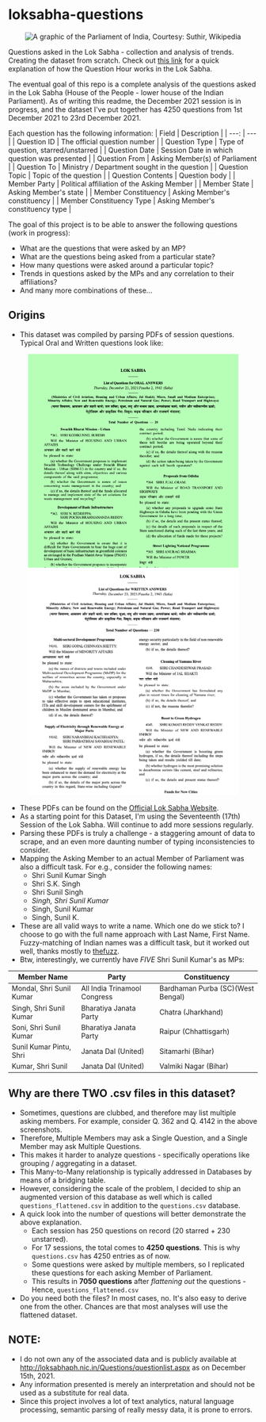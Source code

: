 # loksabha-questions

<p align="center">
  <img src="https://upload.wikimedia.org/wikipedia/commons/2/2c/Indian_Parliament.svg" alt="A graphic of the Parliament of India, Courtesy: Suthir, Wikipedia"/>
</p>

Questions asked in the Lok Sabha - collection and analysis of trends. Creating the dataset from scratch. Check out [this link](https://youthincmag.com/explained-question-hour-and-zero-hour-parliamentary-proceedings) for a quick explanation of how the Question Hour works in the Lok Sabha.

The eventual goal of this repo is a complete analysis of the questions asked in the Lok Sabha (House of the People - lower house of the Indian Parliament). As of writing this readme, the December 2021 session is in progress, and the dataset I've put together has 4250 questions from 1st December 2021 to 23rd December 2021.

Each question has the following information:
| Field | Description |
| ---: | --- |
| Question ID | The official question number |
| Question Type | Type of question, starred/unstarred |
| Question Date | Session Date in which question was presented |
| Question From | Asking Member(s) of Parliament |
| Question To | Ministry / Department sought in the question |
| Question Topic | Topic of the question |
| Question Contents | Question body |
| Member Party | Political affiliation of the Asking Member |
| Member State | Asking Member's state |
| Member Constituency | Asking Member's constituency |
| Member Constituency Type | Asking Member's constituency type |


The goal of this project is to be able to answer the following questions (work in progress):
* What are the questions that were asked by an MP?
* What are the questions being asked from a particular state?
* How many questions were asked around a particular topic?
* Trends in questions asked by the MPs and any correlation to their affiliations?
* And many more combinations of these...
  
## Origins
* This dataset was compiled by parsing PDFs of session questions. Typical Oral and Written questions look like:

<p align="center">
  <img src="/doc/img/sample_oral.png" alt="Sample Page from List of Oral Questions in a Session" width=425/>
  <img src="/doc/img/sample_written.png" alt="Sample Page from List of Oral Questions in a Session" width=425/>
</p>

* These PDFs can be found on the [Official Lok Sabha Website](http://loksabhaph.nic.in/Questions/questionlist.aspx).
* As a starting point for this Dataset, I'm using the Seventeenth (17th) Session of the Lok Sabha. Will continue to add more sessions regularly.
* Parsing these PDFs is truly a challenge - a staggering amount of data to scrape, and an even more daunting number of typing inconsistencies to consider.
* Mapping the Asking Member to an actual Member of Parliament was also a difficult task. For e.g., consider the following names:
  - Shri Sunil Kumar Singh
  - Shri S.K. Singh
  - Shri Sunil Singh
  - *Singh, Shri Sunil Kumar*
  - Singh, Sunil Kumar
  - Singh, Sunil K.
* These are all valid ways to write a name. Which one do we stick to? I choose to go with the full name approach with Last Name, First Name. Fuzzy-matching of Indian names was a difficult task, but it worked out well, thanks mostly to [thefuzz](https://github.com/seatgeek/thefuzz).
* Btw, interestingly, we currently have *FIVE* Shri Sunil Kumar's as MPs:


| Member Name | Party | Constituency |
| --- | --- | --- |
| Mondal, Shri Sunil Kumar | All India Trinamool Congress	| Bardhaman Purba (SC)(West Bengal) |
| Singh, Shri Sunil Kumar	| Bharatiya Janata Party	| Chatra (Jharkhand) |
| Soni, Shri Sunil Kumar	| Bharatiya Janata Party	| Raipur (Chhattisgarh) |
| Sunil Kumar Pintu, Shri	| Janata Dal (United)	| Sitamarhi (Bihar) |
| Kumar, Shri Sunil	| Janata Dal (United)	| Valmiki Nagar (Bihar) |


## Why are there TWO .csv files in this dataset?

* Sometimes, questions are clubbed, and therefore may list multiple asking members. For example, consider Q. 362 and Q. 4142 in the above screenshots.
* Therefore, Multiple Members may ask a Single Question, and a Single Member may ask Multiple Questions.
* This makes it harder to analyze questions - specifically operations like grouping / aggregating in a dataset.
* This Many-to-Many relationship is typically addressed in Databases by means of a bridging table.
* However, considering the scale of the problem, I decided to ship an augmented version of this database as well which is called `questions_flattened.csv` in addition to the `questions.csv` database. 
* A quick look into the number of questions will better demonstrate the above explanation.
  - Each session has 250 questions on record (20 starred + 230 unstarred).
  - For 17 sessions, the total comes to **4250 questions**. This is why `questions.csv` has 4250 entries as of now.
  - Some questions were asked by multiple members, so I replicated these questions for each asking Member of Parliament.
  - This results in **7050 questions** after *flattening out* the questions - Hence, `questions_flattened.csv`
* Do you need both the files? In most cases, no. It's also easy to derive one from the other. Chances are that most analyses will use the flattened dataset. 

## NOTE: 
* I do not own any of the associated data and is publicly available at http://loksabhaph.nic.in/Questions/questionlist.aspx as on December 15th, 2021. 
* Any information presented is merely an interpretation and should not be used as a substitute for real data.
* Since this project involves a lot of text analytics, natural language processing, semantic parsing of really messy data, it is prone to errors.
